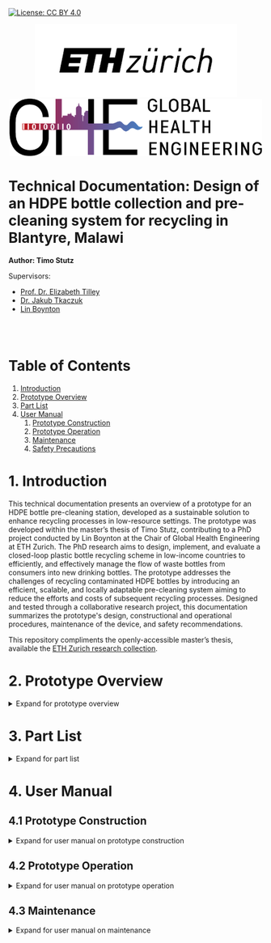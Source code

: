 <!-- badges: start -->

[![License: CC BY
4.0](https://img.shields.io/badge/License-CC_BY_4.0-lightgrey.svg)](https://creativecommons.org/licenses/by/4.0/)

<!-- badges: end -->

<p align="middle"> 
<img src="/media/doc_figures/ETH_logo.png" width=400>
<br>
<img src="/media/doc_figures/GHE_logo.png" width=500>
</p>

<h1> Technical Documentation: Design of an HDPE bottle collection and pre-cleaning system for recycling in Blantyre, Malawi </h1>

<b>Author: Timo Stutz</b>

Supervisors: 
- [Prof. Dr. Elizabeth Tilley](https://orcid.org/0000-0002-2095-9724)
- [Dr. Jakub Tkaczuk](https://orcid.org/0000-0001-7997-9423)
- [Lin Boynton](https://orcid.org/0000-0002-9944-3834)

<br><br>

<h1>Table of Contents</h1>

1. [Introduction](#1-introduction)
2. [Prototype Overview](#2-prototype-overview)
3. [Part List](#3-part-list)
4. [User Manual](#4-user-manual)
	1. [Prototype Construction](#41-prototype-construction)
	2. [Prototype Operation](#42-prototype-operation)
	3. [Maintenance](#43-maintenance)
	4. [Safety Precautions](#44-safety-precautions)

# 1. Introduction

This technical documentation presents an overview of a prototype for an HDPE bottle pre-cleaning station, developed as a sustainable solution to enhance recycling processes in low-resource settings. The prototype was developed within the master’s thesis of Timo Stutz, contributing to a PhD project conducted by Lin Boynton at the Chair of Global Health Engineering at ETH Zurich. The PhD research aims to design, implement, and evaluate a closed-loop plastic bottle recycling scheme in low-income countries to efficiently, and effectively manage the flow of waste bottles from consumers into new drinking bottles. The prototype addresses the challenges of recycling contaminated HDPE bottles by introducing an efficient, scalable, and locally adaptable pre-cleaning system aiming to reduce the efforts and costs of subsequent recycling processes. Designed and tested through a collaborative research project, this documentation summarizes the prototype's design, constructional and operational procedures, maintenance of the device, and safety recommendations.

This repository compliments the openly-accessible master’s thesis, available the [ETH Zurich research collection](https://doi.org/10.3929/ethz-b-000658745).

# 2. Prototype Overview

<details>

<summary>Expand for prototype overview</summary>

The pre-cleaning station was mainly developed to address cleanliness requirements of collected HDPE bottles before they undergo recycling. This prototype is segmented into distinct modules, each designed to fulfill a specific function in the pre-cleaning process. Figure 1 shows the CAD drawing of the complete prototype and its different modules. In Figure 2, the complete assembly of the physical prototype is depicted. Finally, Figure 3 shows a focussed view on the inflation and cleaning interface. Below is a summary of each module and its function within the prototype:

1. **Inflation Module:** This module is responsible for restoring crushed or deformed bottles to their original shape, making them easier to clean and process. By applying controlled pressure, the inflation module ensures that bottles regain a uniform shape for efficient cleaning.

2. **Cleaning Module:** Equipped with mechanisms for both internal and external cleaning, this module utilizes water jets and brushes to remove organic contaminants from the bottles

3. **Water Module:** This module provides the necessary water supply for the cleaning process. It includes a manual pump system that generates water pressure without the need for electricity, highlighting the prototype's adaptability to low-resource settings. As water is pumped into the closed loop system, the pressure of the air trapped inside the tank rises and thus, exerts pressure on the water within the pipes. This pressurized water can then be accessed by the cleaning module.

4. **Stacking Module:** After the bottles are cleaned, the stacking module allows to organize them into manageable stacks for easy transportation and further processing. This is realized with help of a cutting tool and a metal pole which is used as a transport unit for cut bottles.

<img src="/media/doc_figures/complete_assembly.png">
<p align="center"> 
Figure 1: Complete assembly of the pre-cleaning station
<br><br>

<img src="/media/doc_figures/complete_assembly_pic.jpg">
Figure 2: Complete assembly of the prototype. All components are included.
<br><br>

<img src="/media/doc_figures/front_pic.jpg">
Figure 3: Front view of the inflation and cleaning modules as installed.
<br><br>
</p>

</details>

#  3. Part List

<details>

<summary>Expand for part list</summary>

<p align="center">
Table 1: Part list of the pre-cleaning station in CHF. Where necessary, local prices in MWK were converted into CHF according to the exchange rate at the time of the project.
</p>

| **Module**                       | **No.** |        **Item**         | **Specs**                          | **Qty.** | **Source**                        | **Total Price (CHF)**  |
| -------------------------------- | :-----: | :---------------------: | ---------------------------------- | -------- | --------------------------------- | :--------------------: |
| Workbench                        |    1    |       Square Tube       | L x W x H: 20m x 25mm x 25mm       | 1        | *incl. in 41                      |                        |
| Inflation                        |    2    |       Metal Sheet       | L x W x H: 10cm x 10 cm x 3mm      | 1        | *incl. in 41                      |                        |
| Inflation                        |    3    |    Metal Round Tube     | D x L: 35mm x 15cm                 | 1        | *incl. in 41                      |                        |
| Inflation                        |    4    |          Paint          |                                    | 1        | Agri-Quip Ltd.                    |           6            |
| Water                            |    5    |      Double Nipple      | 2x External Thread (ET) G 1 1/2 '' | 1        | D.J. Hardware Ltd.                |           2            |
| Water                            |    6    |     Reducing Sleeve     | IT G 1 1/2'' to IT G 3/4''         | 1        | D.J. Hardware Ltd.                |           3            |
| Water                            |    7    |         T-piece         | 3x IT G 3/4''                      | 4        | Van General Dealers               |           2            |
| Water                            |    8    |       Ball valve        | 2x IT G 3/4''                      | 1        | Van General Dealers               |           10           |
| Water                            |    9    |       Hose nipple       | ET G 3/4'' to 13mm                 | 15       | Phalombe Hardware                 |           15           |
| Water                            |   10    |       Check valve       | 2x 13mm                            | 1        | Temu                              |           3            |
| Water                            |   11    |        Manometer        | 0-3 bar, IT G 1/4''                | 1        | Temu                              |           5            |
| Water                            |   12    |          Hose           | 2x IT G 3/4''                      | 2        | *incl. in                         |                        |
| Water                            |   13    |         Bottle          | 20L                                | 1        | Sana Cash & Carry                 |           6            |
| Water                            |   14    |       Water pump        |                                    | 1        | Ricardo                           |           12           |
| Water                            |   15    |       Rubber Hose       | D x L: 13mm x 5m                   | 1        | Blantyre Market                   |           7            |
| Water                            |   16    |       Hose Clamps       | 13mm-16mm                          | 15       | Build Africa Ltd.                 |           17           |
| Water                            |   17    |      Safety Valve       | 2.5bar                             | 1        | Bauhaus                           |           14           |
| Water                            |   18    |       Drum Stand        | 60L                                | 1        | Ndirande Market                   |           14           |
| Water                            |   19    |      Metal Bucket       | 8L                                 | 1        | Ndirande Market                   |           4            |
| Water                            |   20    |      Bottle Stand       |                                    | 1        | Steel World & Hardware            |           9            |
| Water                            |   21    |       Drum Stand        |                                    | 1        | Steel World & Hardware            |           13           |
| Water                            |   22    |       Drum Faucet       |                                    | 1        | L.R. Hardware                     |           2            |
| Cleaning                         |   23    |         Rinser          |                                    | 1        | Temu                              |           8            |
| Cleaning                         |   24    |          Sink           | Stainless Steel                    | 1        | Ndirande Market                   |           28           |
| Cleaning                         |   25    |         Faucet          |                                    | 1        | Phalombe      Hardware            |           13           |
| Cleaning                         |   26    |         Brushes         |                                    | 1        | Temu                              |           5            |
| Cleaning                         |   27    |       Metal Sheet       | Thickness 2-3 mm                   | 1        | *incl. in 41                      |                        |
| Cleaning                         |   28    |    Metal Square Tube    | 1cmx1cm                            | 1        | *incl. in 41                      |                        |
| Stacking                         |   29    |       Square Tube       | WxHxL: 90mm x 90mm x 1m            | 1        | *incl. in 41                      |                        |
| Stacking                         |   30    |       Flat Steel        | WxHxL: 20mm x 4mm x 1500mm         | 1        | Steel World Ltd.                  |           13           |
| Stacking                         |   31    |    Rectangular Tube     | WxHxL: 25mm x 12mm x 300mm         | 1        | *incl. in 41                      |                        |
| Stacking                         |   32    |       Round Tube        | OD 35mm, L 120mm                   | 1        | *incl. in 41                      |                        |
| Stacking                         |   33    |       Metal Sheet       | WxHxL: 500mm x 4mm x 300mm         | 1        | *incl. in 41                      |                        |
| Stacking                         |   34    | Round Steel (Full Core) | D x L: 10mm x 3m                   | 1        | *incl. in 41                      |                        |
| Stacking                         |   35    |       Round Tube        | OD 35mm, L 1.5m                    | 1        | *incl. in 40                      |                        |
| Stacking                         |   36    |       Square Tube       | For Base                           | 1        | *incl. in 40                      |                        |
| Stacking                         |   37    |       Nuts/Bolts        |                                    | 1        | Build Africa                      |           4            |
| Salary Costs                     |   38    |      Bottle Stand       | Cutting, Welding, etc.             | 1        | Barlows          Engineering      |           11           |
| Salary Costs                     |   39    |       Drum Stand        | Cutting, Welding, etc.             | 1        | Barlows         Engineering       |           27           |
| Salary Costs                     |   40    |       Pole Stand        | Cutting, Welding, etc.             | 1        | Barlows         Engineering       |           11           |
| Salary Costs                     |   41    |  Workbench & Painting   | Cutting, Welding, etc.             | 1        | Real Steel        Industries Ltd. |          337           |
| **Total Costs Prototype (CHF):** |         |                         |                                    |          |                                   |        **599**         |
<br>

</details>

# 4. User Manual

## 4.1 Prototype Construction

<details>

<summary>Expand for user manual on prototype construction</summary>

### **Frame / Workbench**

The construction of the structural frame of the workbench is a crucial step in assembling the HDPE bottle pre-cleaning station prototype. This frame is crafted by welding metal tubes together, forming a sturdy base that supports the various modules of the station. The geometry of the workbench can be adapted according to local requirements and the available space. The width of the frame should be chosen, such that the sink can be inserted. When determining the dimensions of the frame, special attention is given to its height, which is to be selected to ensure comfortable usage (90-100cm).

### **Inflation Module**

The realization of the inflation module is kept as simple as possible and is presented in Figure 4a). The module consists of a round tube welded to a steel plate. The diameter of the tube is approximately 1cm smaller than the bottle opening to ensure quick and reliable mounting of the bottle. The steel plate is welded to or screwed onto the surface on the workbench below the module.

<p align="center"> 
<img src="/media/doc_figures/3d_inflation_cleaning.png">
Figure 4: 3D-representation of modules: a) Inflation Module, b) Cleaning Module.
</p>

### **Cleaning Module**

The cleaning interface depicted in Figure 4b) consists of four primary components. It incorporates a brush, a faucet, a sink, and a glass rinser, each playing a specific role in the cleaning process. Constructing the cleaning module requires planning regarding the placement and installation of the tap and glass rinser. If the sink is being custom manufactured, the design must include holes for both the tap and rinser to ensure a seamless integration. On the other hand, if a pre-made sink is used, an additional hole may need to be drilled to accommodate the glass rinser. In the next step, the sink can be inserted into the workbench allowing to install the tap and rinser. Next, the brush is affixed to a custom holder which can be screwed or welded to the workbench. Since water drops should be captured by the sink, the brush holder is attached last, to ensure that the base of the brush is aligned with the wall of the sink.

### **Water Module**

Figure 5 illustrates the components of the water module. Initially, the placement of the pump and pressure tank must be determined. Following this, a rubber hose is cut to the required length to link all components. Typically, these components are equipped with threaded ends, allowing for the attachment of an threaded hose nipple. The hose is then attached to the components and fastened securely with hose clamps. Adding the clamps is crucial since the system operates under pressure, necessitating a tight and secure connection to prevent leaks and maintain system integrity. The schematic in Figure 5 also displays the order in which the components are installed. In the following a quick functional summary of the different parts is given:

<p align="center"> 
<img src="/media/doc_figures/water_module.png">
Figure 5: Schematic of the water module utilized to generate water pressure.
</p>

- **Manual Piston Pump**: A manual piston pump is used to pump water into the closed system.
- **Dirt Filter**: The water first passes through a dirt filter to remove sand, dirt, and other particles. This filtering process is essential to protect sensitive valves downstream.
- **One-Way Valve**: A one-way valve is used to maintain the generated pressure within the piping system while pumping. This is done by restricting upstream flow through a spring mechanism.
- **Pressure Tank**: The filtered water enters a pressure tank, where the work introduced by the manual pump is converted into air pressure. When the water outlet (glass rinser/tap) is closed, the amount of air particles inside the pressure tank remains constant. As more water is pumped into the closed system, the air inside the pressure tank is compressed, exerting a certain force on the water. This pressure is utilized to operate the glass rinser and tap, even if they are located at a higher position than the pressure tank.
- **Pressure Regulation**: The pre-cleaning setup is designed to work at 2.5 bars of pressure. To ensure worker safety, a barometer to read off current pressure levels, and a pressure-limiting safety valve is included. The spring-loaded mechanism of the safety valve automatically opens if the water pressure inside the pipes exceeds 2.5 bars.
- **Water access**: The water pressure can be accessed through the tap or the glass rinser.

### **Stacking Module**

The bottles are cut using two blades arranged in a cross-like manner. This cutting method allows to bend the walls of the bottle outward while leaving the bottle opening intact. The bottles are then stacked on top of each other onto a pole. As depicted in Figure 6, the cutting tool consists of an outer tube, an inner tube, a cutting interface, and a bottle adapter. The outer and inner tubes are connected via joints, allowing manual operation through a handle. Manually pulling on the lever causes the force to be transmitted through the joints, leading to linear movement of the inner tube. The inner tube acts as a sled for the cutting interface, moving linearly within the outer tube. The cutting interface itself consists of a plate with vertically aligned blades, angled to enhance cutting efficiency.

Construction Steps:

1. **Prepare the Tubes:** Begin by fixing the dimensions of the outer and inner tubes, ensuring they align correctly for smooth operation. The tubes can be cut out of a single piece of metal tubing and/or angle bars. Attach the top hinge as well as the adapter bracings to opposite ends of the outer tube.
2. **Assemble the Cutting Interface:** Attach the vertically aligned blades to the horizontal plate. Further weld the bottom hinge to the top side of the plate. This assembly is then welded to the end of the inner tube.
3. **Install the joint mechanism:** Begin constructing the mechanism by fabricating the handle from metal tubing and cutting three flat bars to the lengths specified (CAD files available in the Git repository). Proceed to drill holes at where the joints will be located. Following this, weld the handle to the long flat bar at a right angle (90°). To assemble the mechanism, join its components by screwing them together, ensuring it is securely connected to both the outer tube and the cutting interface.
4. **Install the Bottle Adapter:** The bottle adapter, crucial for positioning the bottle during the cutting process, attaches to the outer tube with help of 4 screws. The adapter's walls assist in centering the bottle, while a metal tube with vertical cuts welded onto the adapter offers counterpressure, ensuring a clean cut and protecting the user from the blades.
5. **Add the cutting tool to the workbench:** The cutting tool can be horizontally welded or screwed to the workbench or vertically attached to a wall.

<p align="center"> 
<img src="/media/doc_figures/3d_cutting_module.png">
Figure 6: 3D- representation of the cutting module: a) Complete Assembly, b) Explosion view of the handle and joints, c) Explosion view of the inner tube with blades attached, d) Explosion view of the outer tube with the bottle adapter attached.
</p>

</details>

## 4.2 Prototype Operation

<details>

<summary>Expand for user manual on prototype operation</summary>

This manual leads users through the process of operating the bottle pre-cleaning station. The setup can be used to transform crushed and dirty HDPE bottles into clean, cut, and ready-for-recycling materials.

### **Preparing the setup:**

- Start by inserting the pump into a bucket of water and manually operate the handle to generate water pressure within the system. This is achieved by moving the pump handle in a back-and-forth motion until the desired pressure, indicated by the barometer, is reached.
- Make sure that the safety valve is properly functional by twisting the red cap. It is important to always have an eye on the pressure gauge to see whether the pressure is within limits or dropped over time.
- After a certain period of using the pressurized water, the manual pump needs to be re-operated to reach the desired pressure level again.

### **Sorting and Inspection:**

Sort the HDPE bottles, and remove any items placed within. Inspect each bottle for excessive damage that could hinder the cleaning process.

### **Inflation:**

In case a bottle is crushed, mount it onto the inflation module and manually wiggle the bottle around the vertical tube to inflate it back to its original shape.

### **Removal of material contaminants and soaking:**

Remove the bottle's lid and label by peeling them off the bottle. If necessary, use a knife or a sharp edge to start loosening the label before peeling it off. Once the material contaminants are removed, put a first batch of bottles into a bucket of water to soak the entire surface of the bottle, reducing the workload of the main cleaning steps. Soaked in water for a minute, the bottles are ready for the next steps.

### **Cleaning and Drying:**

Quickly rinse the bottle under the tap to remove loose dirt and debris. Press the bottle upside-down onto the glass rinser and use the manual brush to thoroughly clean both the interior and exterior of the bottle.

This step may need to be repeated a couple of times in case of heavily soiled bottles. Once the bottles are clean, place the cleaned bottles onto the vertical pins to allow excess water to drip out before cutting. The rinsing step as well as the temporary bottle storage are visualized in Figure 7.

<p align="center"> 
<img src="/media/doc_figures/cleaning_process.jpg">
Figure 7: Cleaning Process of HDPE bottles. The vertical pins act as temporary storage of cleaned bottles.
</p>

### **Cutting:**

Once the bottle is clean and dry, place it into the stacking module. Place the bottle into the adapter and manually operate the handle to activate the cutting tool. The blades, arranged in a cross-like manner, should cut the bottle while preserving the opening intact. This process prepares the bottle for efficient stacking.

### **Inspection and Storage:**

Inspect the cut and cleaned bottle for any missed contaminants, and if necessary, remove the remains. Place the bottles through the opening onto the transport unit (pole) as represented in Figure 8.

<p align="center"> 
<img src="/media/doc_figures/3d_loading_process.png">
Figure 8: 3D-representation of the loading process. Bottles are stacked on the pole and slide into the rail.
</p>

</details>

## 4.3 Maintenance

<details>

<summary>Expand for user manual on maintenance</summary>

To maintain the efficiency and longevity of the bottle pre-cleaning station, adhere to the following maintenance routines. Regular maintenance also contributes to a safer working environment for all operators.

- **Regular Inspection:** Conduct routine inspections of all modules, focusing on wear and tear, especially on the moving parts, hoses, and joints. Check for any signs of damage or corrosion that could impact the station's functionality. If necessary tighten screws that were loosened over time.
- **Water Module Maintenance:** The filters in the water module should be cleaned and checked for clogs regularly to maintain optimal water flow and pressure. Inspect the pump and valves for signs of wear or leakage and replace parts as necessary.
- **Cutting Tool Care:** Regularly inspect the cutting blades for sharpness and signs of wear. Dull blades can result in inefficient cutting and restricted functionality. Resharpen or replace blades when a significant decrease in performance is noticed.
- **Pressure Tank Inspection:** Periodically inspect the pressure tank for any signs of damage, corrosion, or wear. Check the seals and valves to ensure they are functioning correctly and not leaking. It's crucial to maintain the tank properly to prevent potential safety hazards due to overpressure or material failure.

## 4.4 Safety Precautions

Operating the HDPE Bottle Pre-Cleaning Station involves various components that require careful handling to ensure safety. Pay special attention to the following:
- **Protective Gear:** Always wear appropriate protective gear, including gloves, eyewear, and closed-toe shoes, to safeguard against potential hazards such as splashes, sharp edges, or falling tools.
- **Handling Sharp Edges:** The cutting tool incorporates sharp blades that pose a risk of cuts or injuries. Handle the cutting module with utmost care, especially when inserting or removing bottles from the adapter. Ensure the blades are fully retracted when performing maintenance or adjustments.
- **Monitoring Water Pressure:** The pressure tank is a critical component of the cleaning module. Regularly check the tank's integrity and the pressure levels during operation using the barometer and a visual check on deformed parts or leakage. Ensure that the pressure stays within the recommended safety limits to prevent any risk of tank rupture or leaks. For this reason do not operate the pre-cleaning station without a safety valve.
- **Secure Operation Area:** Keep the operational area around the pre-cleaning station clear of clutter, water, and cleaning agents to prevent slips and falls. Ensure that all pipes and hoses are properly managed to avoid tripping hazards.

</details>
